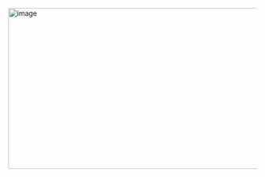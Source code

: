 <img width="960" height="327" alt="image" src="https://github.com/user-attachments/assets/34ecdb41-2545-4994-b6d6-cd9ef4cb1f87" />
